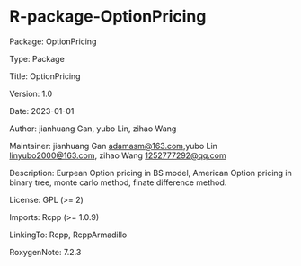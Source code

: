 # R-package-OptionPricing
Package: OptionPricing

Type: Package

Title: OptionPricing

Version: 1.0

Date: 2023-01-01

Author: jianhuang Gan, yubo Lin, zihao Wang

Maintainer: jianhuang Gan <adamasm@163.com>,yubo Lin <linyubo2000@163.com>, zihao Wang <1252777292@qq.com>

Description: Eurpean Option pricing in BS model, American Option pricing in binary tree, monte carlo method, finate difference method.

License: GPL (>= 2)

Imports: Rcpp (>= 1.0.9)

LinkingTo: Rcpp, RcppArmadillo

RoxygenNote: 7.2.3
